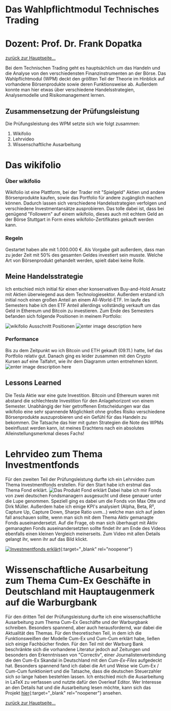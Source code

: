 # Das Wahlpflichtmodul Technisches Trading
# Dozent: Prof. Dr. Frank Dopatka
 
[zurück zur Hauptseite...](https://informatik-mannheim.github.io/iExpo-Winter-2021/)

Bei dem Technischen Trading geht es hauptsächlich um das Handeln und die Analyse von den verschiedensten Finanzinstrumenten an der Börse. Das Wahlpflichtmodul (WPM) deckt den größten Teil der Theorie im Hinblick auf vorhandene Börsenprodukte sowie deren Funktionsweise ab. Außerdem konnte man hier etwas über verschiedene Handelsstrategien, Analysemodelle und Risikomanagement lernen.

## Zusammensetzung der Prüfungsleistung
Die Prüfungsleistung des WPM setzte sich wie folgt zusammen:

1. Wikifolio
2. Lehrvideo
3. Wissenschaftliche Ausarbeitung

# Das wikifolio
### Über wikifolio
Wikifolio ist eine Plattform, bei der Trader mit "Spielgeld" Aktien und andere Börsenprodukte kaufen, sowie das Portfolio für andere zugänglich machen können. Dadurch lassen sich verschiedene Handelsstrategien verfolgen und verschiedene Investmentansätze ausprobieren.
Das tolle dabei ist, dass bei genügend "Followern" auf einem wikifolio, dieses auch mit echtem Geld an der Börse Stuttgart in Form eines wikifolio-Zertifikates gekauft werden kann. 
### Regeln
Gestartet haben alle mit 1.000.000 €. 
Als Vorgabe galt außerdem, dass man zu jeder Zeit mit 50% des gesamten Geldes investiert sein musste.
Welche Art von Börsenprodukt gehandelt werden, spielt dabei keine Rolle.

## Meine Handelsstrategie
Ich entschied mich initial für einen eher konservativen Buy-and-Hold Ansatz mit Aktien überwiegend aus dem Technologiesektor. Außerdem erstand ich initial noch einen großen Anteil an einem All-World-ETF.
Im laufe des Semesters habe ich den ETF Anteil allerdings vollständig verkauft um das Geld in Ethereum und Bitcoin zu investieren.
Zum Ende des Semesters befanden sich folgende Positionen in meinem Portfolio:

![wikifolio Ausschnitt Positionen](https://i.imgur.com/dCtTfRj.png)
![enter image description here](https://i.imgur.com/8ilkXN4.png)

### Performance
Bis zu dem Zeitpunkt wo ich Bitcoin und ETH gekauft (09.11.) hatte, lief das Portfolio relativ gut. Danach ging es leider zusammen mit den Crypto Kursen auf eine Talfahrt, wie ihr dem Diagramm unten entnehmen könnt.
![enter image description here](https://i.imgur.com/jqcrc9l.png)

## Lessons Learned
Die Tesla Aktie war eine gute Investition.
Bitcoin und Ethereum waren mit abstand die schlechteste Investition für den Anlagehorizont von einem Semester. 
Unabhängig der hier getroffenen Entscheidungen war das wikifolio eine sehr spannende  Möglichkeit ohne großes Risiko verschiedene Börsenprodukte auszuprobieren und ein Gefühl für das Handeln zu bekommen.
Die Tatsache das hier mit guten Strategien die Note des WPMs beeinflusst werden kann, ist meines Erachtens nach ein absolutes Alleinstellungsmerkmal dieses Fachs!

# Lehrvideo zum Thema Investmentfonds
Für den zweiten Teil der Prüfungsleistung durfte ich ein Lehrvideo zum Thema Investmentfonds erstellen. 
Für den Start habe ich erstmal das Thema Fond erklärt. 
![Das Produkt Fond erklärt](https://i.imgur.com/aNzwLOa.png)
Dabei habe ich mir Fonds von zwei deutschen Fondsmanagern ausgesucht und diese genauer unter die Lupe genommen. 
Speziell ging es dabei um die Fonds von Max Otte und Dirk Müller.
Außerdem habe ich einige KPI's analysiert (Alpha, Beta, R², Capture Up, Capture Down, Sharpe Ratio uvm...) welche man sich auf jeden fall anschauen sollte, wenn man sich mit dem Thema Aktiv gemanagte Fonds auseinandersetzt. 
Auf die Frage, ob man sich überhaupt mit Aktiv gemanagten Fonds auseinandersetzten sollte findet ihr am Ende des Videos ebenfalls einen kleinen Vergleich meinerseits. 
Zum Video mit allen Details gelangt ihr, wenn ihr auf das Bild klickt.

[![Investmentfonds erklärt](https://img.youtube.com/vi/nQcVFM2I-mc/1.jpg)](https://www.youtube.com/watch?v=nQcVFM2I-mc){:target="_blank" rel="noopener"}

# Wissenschaftliche Ausarbeitung zum Thema Cum-Ex Geschäfte in Deutschland mit Hauptaugenmerk auf die Warburgbank
Für den dritten Teil der Prüfungsleistung durfte ich eine wissenschaftliche Ausarbeitung zum Thema Cum-Ex Geschäfte und der Warburgbank schreiben. 
Besonders spannend, aber auch herausfordernd, war dabei die Aktualität des Themas. Für den theoretischen Teil, in dem ich die Funktionsweißen der Modelle Cum-Ex und Cum-Cum erklärt habe, ließen sich einige Fachbücher finden. 
Für den Teil mit der Warburg Bank beschränkte sich die vorhandene Literatur jedoch auf Zeitungen und besonders den Erkenntnissen von "Correctiv", einer Journalistenverbindung die den Cum-Ex Skandal in Deutschland mit den *Cum-Ex-Files* aufgedeckt hat. 
Besonders spannend fand ich dabei die Art und Weise wie Cum-Ex / Cum-Cum funktioniert und die Tatsache, dass die deutschen Steuerzahler sich *so* lange haben bestehlen lassen.
Ich entschied mich die Ausarbeitung in LaTeX zu verfassen und nutzte dafür den Overleaf Editor.
Wer Interesse an den Details hat und die Ausarbeitung lesen möchte, kann sich das Projekt [hier](https://www.overleaf.com/read/rymbkbtvnbhq){:target="_blank" rel="noopener"} ansehen.

[zurück zur Hauptseite...](https://informatik-mannheim.github.io/iExpo-Winter-2021/)
